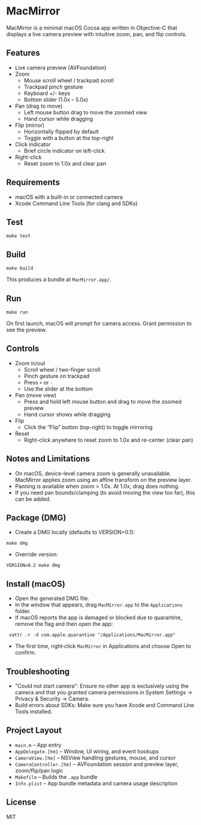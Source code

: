 # MacMirror

MacMirror is a minimal macOS Cocoa app written in Objective-C that displays a live camera preview with intuitive zoom, pan, and flip controls.

## Features
- Live camera preview (AVFoundation)
- Zoom
  - Mouse scroll wheel / trackpad scroll
  - Trackpad pinch gesture
  - Keyboard +/- keys
  - Bottom slider (1.0x – 5.0x)
- Pan (drag to move)
  - Left mouse button drag to move the zoomed view
  - Hand cursor while dragging
- Flip (mirror)
  - Horizontally flipped by default
  - Toggle with a button at the top-right
- Click indicator
  - Brief circle indicator on left-click
- Right-click
  - Reset zoom to 1.0x and clear pan

## Requirements
- macOS with a built-in or connected camera
- Xcode Command Line Tools (for clang and SDKs)


## Test
```
make test
```

## Build
```
make build
```
This produces a bundle at `MacMirror.app/`.

## Run
```
make run
```
On first launch, macOS will prompt for camera access. Grant permission to see the preview.

## Controls
- Zoom in/out
  - Scroll wheel / two-finger scroll
  - Pinch gesture on trackpad
  - Press `+` or `-`
  - Use the slider at the bottom
- Pan (move view)
  - Press and hold left mouse button and drag to move the zoomed preview
  - Hand cursor shows while dragging
- Flip
  - Click the “Flip” button (top-right) to toggle mirroring
- Reset
  - Right-click anywhere to reset zoom to 1.0x and re-center (clear pan)

## Notes and Limitations
- On macOS, device-level camera zoom is generally unavailable. MacMirror applies zoom using an affine transform on the preview layer.
- Panning is available when zoom > 1.0x. At 1.0x, drag does nothing.
- If you need pan bounds/clamping (to avoid moving the view too far), this can be added.

## Package (DMG)
- Create a DMG locally (defaults to VERSION=0.1):
```
make dmg
```
- Override version:
```
VERSION=0.2 make dmg
```

## Install (macOS)
- Open the generated DMG file.
- In the window that appears, drag `MacMirror.app` to the `Applications` folder.
- If macOS reports the app is damaged or blocked due to quarantine, remove the flag and then open the app:
```
 xattr -r -d com.apple.quarantine "/Applications/MacMirror.app"
```
- The first time, right‑click `MacMirror` in Applications and choose Open to confirm.

## Troubleshooting
- "Could not start camera": Ensure no other app is exclusively using the camera and that you granted camera permissions in System Settings → Privacy & Security → Camera.
- Build errors about SDKs: Make sure you have Xcode and Command Line Tools installed.

## Project Layout
- `main.m` – App entry
- `AppDelegate.[hm]` – Window, UI wiring, and event hookups
- `CameraView.[hm]` – NSView handling gestures, mouse, and cursor
- `CameraController.[hm]` – AVFoundation session and preview layer, zoom/flip/pan logic
- `Makefile` – Builds the `.app` bundle
- `Info.plist` – App bundle metadata and camera usage description

## License
MIT

